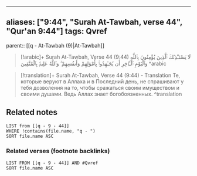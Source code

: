 
---
aliases: ["9:44", "Surah At-Tawbah, verse 44", "Qur'an 9:44"]
tags: Qvref
---

parent:: [[q - At-Tawbah (9)|At-Tawbah]]

> [!arabic]+ Surah At-Tawbah, Verse 44 (9:44)
> <span class="quran-arabic">لَا يَسْتَـْٔذِنُكَ ٱلَّذِينَ يُؤْمِنُونَ بِٱللَّهِ وَٱلْيَوْمِ ٱلْـَٔاخِرِ أَن يُجَـٰهِدُوا۟ بِأَمْوَٰلِهِمْ وَأَنفُسِهِمْ ۗ وَٱللَّهُ عَلِيمٌۢ بِٱلْمُتَّقِينَ</span>
^arabic

> [!translation]+ Surah At-Tawbah, Verse 44 (9:44) - Translation
> Те, которые веруют в Аллаха и в Последний день, не спрашивают у тебя дозволения на то, чтобы сражаться своим имуществом и своими душами. Ведь Аллах знает богобоязненных.
^translation



## Related notes
```dataview
LIST from [[q - 9 - 44]]
WHERE !contains(file.name, "q - ")
SORT file.name ASC
```

### Related verses (footnote backlinks)
```dataview
LIST FROM [[q - 9 - 44]] AND #Qvref
SORT file.name ASC
```

